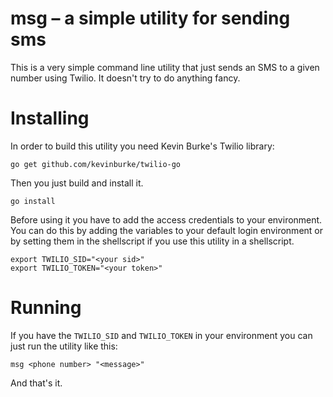 # msg – a simple utility for sending sms

This is a very simple command line utility that just sends an SMS to a
given number using Twilio.  It doesn't try to do anything fancy.

# Installing

In order to build this utility you need Kevin Burke's Twilio library:

    go get github.com/kevinburke/twilio-go
	
Then you just build and install it.

    go install
	
Before using it you have to add the access credentials to your
environment.  You can do this by adding the variables to your default
login environment or by setting them in the shellscript if you use
this utility in a shellscript.

    export TWILIO_SID="<your sid>"
	export TWILIO_TOKEN="<your token>"
	
# Running

If you have the `TWILIO_SID` and `TWILIO_TOKEN` in your environment
you can just run the utility like this:

    msg <phone number> "<message>"
	
And that's it.


